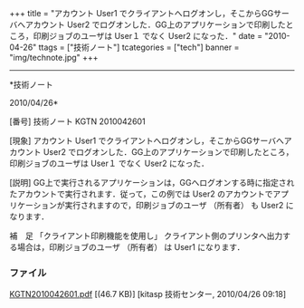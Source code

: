 ﻿+++
title = "アカウント User1 でクライアントへログオンし，そこからGGサーバへアカウント User2 でログオンした．GG上のアプリケーションで印刷したところ，印刷ジョブのユーザは User１ でなく User2 になった．"
date = "2010-04-26"
ttags = ["技術ノート"]
tcategories = ["tech"]
banner = "img/technote.jpg"
+++

-----------------------------------------------------------------------------------------------------------------------------

*技術ノート

2010/04/26*


[番号]
技術ノート KGTN 2010042601

[現象]
アカウント User1
でクライアントへログオンし，そこからGGサーバへアカウント User2
でログオンした．GG上のアプリケーションで印刷したところ，印刷ジョブのユーザは
User１ でなく User2 になった．

[説明]
GG上で実行されるアプリケーションは，GGへログオンする時に指定されたアカウントで実行されます．従って，この例では
User2
のアカウントでアプリケーションが実行されますので，印刷ジョブのユーザ
（所有者） も User2 になります．

補　足
「クライアント印刷機能を使用し」
クライアント側のプリンタへ出力する場合は，印刷ジョブのユーザ （所有者）
は User1 になります．


### ファイル

 
 


[KGTN2010042601.pdf](http://techreport.kitasp.net/attachments/download/150/KGTN2010042601.pdf)
 [(46.7 KB)] [kitasp 技術センター, 2010/04/26
09:18]


 


 

